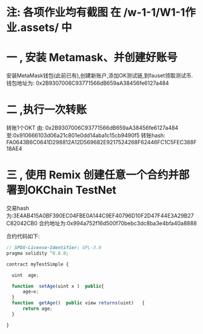 # 注: 各项作业均有截图 在 /w-1-1/W1-1作业.assets/ 中
# 一 , 安装 Metamask、并创建好账号

安装MetaMask钱包(此前已有),创建新账户,添加OK测试链,到fauset领取测试币.
钱包地址为: 0x2B9307006C93771566dB659aA38456fe6127a484

# 二 ,执行一次转账
转账1个OKT 由: 0x2B9307006C93771566dB659aA38456fe6127a484 至:0x910666103d06a21c801e0dd14aba1c15cb9490f5
转账hash:   FA0643B6C0641D298812A12D569682E9217524268F62446FC1C5FEC388F18AE4 

# 三  , 使用 Remix 创建任意一个合约并部署到OKChain TestNet
交易hash为:3E4AB415A0BF390EC04FBE0A144C9EF40796D10F2D47F44E3A29B27C82042CB0
合约地址为:0x994a752f16d500f70bebc3dc8ba3e4bfa40a8888

合约代码如下:
```javascript
// SPDX-License-Identifier: GPL-3.0
pragma solidity ^0.8.0;

contract myTestSimple {

  uint  age;

  function  setAge(uint x )  public{
      age=x;
  }
  function  getAge()  public view returns(uint)   {
      return age;
  }

}







